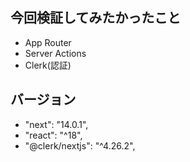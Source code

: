 ## 今回検証してみたかったこと

- App Router
- Server Actions
- Clerk(認証)

## バージョン

- "next": "14.0.1",
- "react": "^18",
- "@clerk/nextjs": "^4.26.2",
